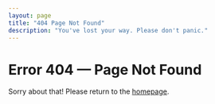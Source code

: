 ```yaml
---
layout: page
title: "404 Page Not Found"
description: "You've lost your way. Please don't panic."
---
```


# Error 404 — Page Not Found

Sorry about that! Please return to the <a href="/">homepage</a>.